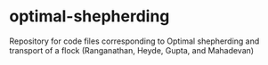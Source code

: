 # optimal-shepherding
Repository for code files corresponding to Optimal shepherding and transport of a flock (Ranganathan, Heyde, Gupta, and Mahadevan)
